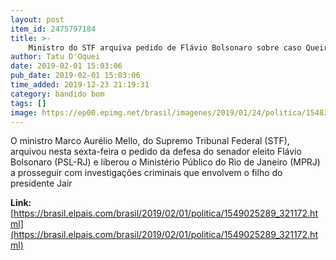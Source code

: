 ```yaml
---
layout: post
item_id: 2475797184
title: >-
    Ministro do STF arquiva pedido de Flávio Bolsonaro sobre caso Queiroz e mantém investigação no Rio
author: Tatu D'Oquei
date: 2019-02-01 15:03:06
pub_date: 2019-02-01 15:03:06
time_added: 2019-12-23 21:19:31
category: bandido bom
tags: []
image: https://ep00.epimg.net/brasil/imagenes/2019/01/24/politica/1548370587_148791_1548371528_rrss_normal.jpg
---
```


O ministro Marco Aurélio Mello, do Supremo Tribunal Federal (STF), arquivou nesta sexta-feira o pedido da defesa do senador eleito Flávio Bolsonaro (PSL-RJ) e liberou o Ministério Público do Rio de Janeiro (MPRJ) a prosseguir com investigações criminais que envolvem o filho do presidente Jair

**Link:** [https://brasil.elpais.com/brasil/2019/02/01/politica/1549025289_321172.html](https://brasil.elpais.com/brasil/2019/02/01/politica/1549025289_321172.html)

